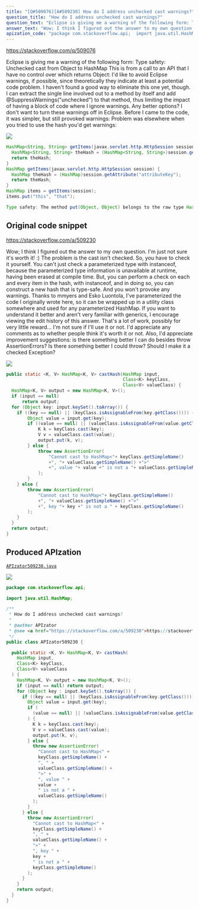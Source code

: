 ```yaml
---
title: "[Q#509076][A#509230] How do I address unchecked cast warnings?"
question_title: "How do I address unchecked cast warnings?"
question_text: "Eclipse is giving me a warning of the following form: Type safety: Unchecked cast from Object to HashMap This is from a call to an API that I have no control over which returns Object: I'd like to avoid Eclipse warnings, if possible, since theoretically they indicate at least a potential code problem.  I haven't found a good way to eliminate this one yet, though.  I can extract the single line involved out to a method by itself and add @SuppressWarnings(\"unchecked\") to that method, thus limiting the impact of having a block of code where I ignore warnings.  Any better options?  I don't want to turn these warnings off in Eclipse. Before I came to the code, it was simpler, but still provoked warnings: Problem was elsewhere when you tried to use the hash you'd get warnings:"
answer_text: "Wow; I think I figured out the answer to my own question.  I'm just not sure it's worth it! :) The problem is the cast isn't checked.  So, you have to check it yourself.  You can't just check a parameterized type with instanceof, because the parameterized type information is unavailable at runtime, having been erased at compile time. But, you can perform a check on each and every item in the hash, with instanceof, and in doing so, you can construct a new hash that is type-safe.  And you won't provoke any warnings. Thanks to mmyers and Esko Luontola, I've parameterized the code I originally wrote here, so it can be wrapped up in a utility class somewhere and used for any parameterized HashMap.  If you want to understand it better and aren't very familiar with generics, I encourage viewing the edit history of this answer. That's a lot of work, possibly for very little reward...  I'm not sure if I'll use it or not.  I'd appreciate any comments as to whether people think it's worth it or not.  Also, I'd appreciate improvement suggestions: is there something better I can do besides throw AssertionErrors?  Is there something better I could throw?  Should I make it a checked Exception?"
apization_code: "package com.stackoverflow.api;  import java.util.HashMap;  /**  * How do I address unchecked cast warnings?  *  * @author APIzator  * @see <a href=\"https://stackoverflow.com/a/509230\">https://stackoverflow.com/a/509230</a>  */ public class APIzator509230 {    public static <K, V> HashMap<K, V> castHash(     HashMap input,     Class<K> keyClass,     Class<V> valueClass   ) {     HashMap<K, V> output = new HashMap<K, V>();     if (input == null) return output;     for (Object key : input.keySet().toArray()) {       if ((key == null) || (keyClass.isAssignableFrom(key.getClass()))) {         Object value = input.get(key);         if (           (value == null) || (valueClass.isAssignableFrom(value.getClass()))         ) {           K k = keyClass.cast(key);           V v = valueClass.cast(value);           output.put(k, v);         } else {           throw new AssertionError(             \"Cannot cast to HashMap<\" +             keyClass.getSimpleName() +             \", \" +             valueClass.getSimpleName() +             \">\" +             \", value \" +             value +             \" is not a \" +             valueClass.getSimpleName()           );         }       } else {         throw new AssertionError(           \"Cannot cast to HashMap<\" +           keyClass.getSimpleName() +           \", \" +           valueClass.getSimpleName() +           \">\" +           \", key \" +           key +           \" is not a \" +           keyClass.getSimpleName()         );       }     }     return output;   } }"
---
```


https://stackoverflow.com/q/509076

Eclipse is giving me a warning of the following form:
Type safety: Unchecked cast from Object to HashMap
This is from a call to an API that I have no control over which returns Object:
I&#x27;d like to avoid Eclipse warnings, if possible, since theoretically they indicate at least a potential code problem.  I haven&#x27;t found a good way to eliminate this one yet, though.  I can extract the single line involved out to a method by itself and add @SuppressWarnings(&quot;unchecked&quot;) to that method, thus limiting the impact of having a block of code where I ignore warnings.  Any better options?  I don&#x27;t want to turn these warnings off in Eclipse.
Before I came to the code, it was simpler, but still provoked warnings:
Problem was elsewhere when you tried to use the hash you&#x27;d get warnings:


<div class="code-logo"><img src="/stackoverflow.png" /></div>

```java
HashMap<String, String> getItems(javax.servlet.http.HttpSession session) {
  HashMap<String, String> theHash = (HashMap<String, String>)session.getAttribute("attributeKey");
  return theHash;
}
HashMap getItems(javax.servlet.http.HttpSession session) {
  HashMap theHash = (HashMap)session.getAttribute("attributeKey");
  return theHash;
}
HashMap items = getItems(session);
items.put("this", "that");

Type safety: The method put(Object, Object) belongs to the raw type HashMap.  References to generic type HashMap<K,V> should be parameterized.
```


## Original code snippet

https://stackoverflow.com/a/509230

Wow; I think I figured out the answer to my own question.  I&#x27;m just not sure it&#x27;s worth it! :)
The problem is the cast isn&#x27;t checked.  So, you have to check it yourself.  You can&#x27;t just check a parameterized type with instanceof, because the parameterized type information is unavailable at runtime, having been erased at compile time.
But, you can perform a check on each and every item in the hash, with instanceof, and in doing so, you can construct a new hash that is type-safe.  And you won&#x27;t provoke any warnings.
Thanks to mmyers and Esko Luontola, I&#x27;ve parameterized the code I originally wrote here, so it can be wrapped up in a utility class somewhere and used for any parameterized HashMap.  If you want to understand it better and aren&#x27;t very familiar with generics, I encourage viewing the edit history of this answer.
That&#x27;s a lot of work, possibly for very little reward...  I&#x27;m not sure if I&#x27;ll use it or not.  I&#x27;d appreciate any comments as to whether people think it&#x27;s worth it or not.  Also, I&#x27;d appreciate improvement suggestions: is there something better I can do besides throw AssertionErrors?  Is there something better I could throw?  Should I make it a checked Exception?

<div class="code-logo"><img src="/stackoverflow.png" /></div>

```java
public static <K, V> HashMap<K, V> castHash(HashMap input,
                                            Class<K> keyClass,
                                            Class<V> valueClass) {
  HashMap<K, V> output = new HashMap<K, V>();
  if (input == null)
      return output;
  for (Object key: input.keySet().toArray()) {
    if ((key == null) || (keyClass.isAssignableFrom(key.getClass()))) {
        Object value = input.get(key);
        if ((value == null) || (valueClass.isAssignableFrom(value.getClass()))) {
            K k = keyClass.cast(key);
            V v = valueClass.cast(value);
            output.put(k, v);
        } else {
            throw new AssertionError(
                "Cannot cast to HashMap<"+ keyClass.getSimpleName()
                +", "+ valueClass.getSimpleName() +">"
                +", value "+ value +" is not a "+ valueClass.getSimpleName()
            );
        }
    } else {
        throw new AssertionError(
            "Cannot cast to HashMap<"+ keyClass.getSimpleName()
            +", "+ valueClass.getSimpleName() +">"
            +", key "+ key +" is not a " + keyClass.getSimpleName()
        );
    }
  }
  return output;
}
```

## Produced APIzation

[`APIzator509230.java`](https://github.com/pasqualesalza/apization-temp-data/raw/master/search/APIzator509230.java)

<div class="code-logo"><img src="/apizator.png" /></div>

```java
package com.stackoverflow.api;

import java.util.HashMap;

/**
 * How do I address unchecked cast warnings?
 *
 * @author APIzator
 * @see <a href="https://stackoverflow.com/a/509230">https://stackoverflow.com/a/509230</a>
 */
public class APIzator509230 {

  public static <K, V> HashMap<K, V> castHash(
    HashMap input,
    Class<K> keyClass,
    Class<V> valueClass
  ) {
    HashMap<K, V> output = new HashMap<K, V>();
    if (input == null) return output;
    for (Object key : input.keySet().toArray()) {
      if ((key == null) || (keyClass.isAssignableFrom(key.getClass()))) {
        Object value = input.get(key);
        if (
          (value == null) || (valueClass.isAssignableFrom(value.getClass()))
        ) {
          K k = keyClass.cast(key);
          V v = valueClass.cast(value);
          output.put(k, v);
        } else {
          throw new AssertionError(
            "Cannot cast to HashMap<" +
            keyClass.getSimpleName() +
            ", " +
            valueClass.getSimpleName() +
            ">" +
            ", value " +
            value +
            " is not a " +
            valueClass.getSimpleName()
          );
        }
      } else {
        throw new AssertionError(
          "Cannot cast to HashMap<" +
          keyClass.getSimpleName() +
          ", " +
          valueClass.getSimpleName() +
          ">" +
          ", key " +
          key +
          " is not a " +
          keyClass.getSimpleName()
        );
      }
    }
    return output;
  }
}

```
